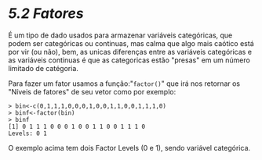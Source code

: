 <h1><b><i>5.2 Fatores</i></b></h1>

<p>É um tipo de dado usados para armazenar variáveis categóricas, que podem ser categóricas ou continuas, mas calma que algo mais caótico está por vir (ou não), bem, as unicas diferenças entre as variáveis categóricas e as variáveis continuas é que as categoricas estão "presas" em um número limitado de catégoria.</p>

<p>Para fazer um fator usamos a função:"<code>factor()</code>" que irá nos retornar os "Níveis de fatores" de seu vetor como por exemplo:</p>

    > bin<-c(0,1,1,1,0,0,0,1,0,0,1,1,0,0,1,1,1,0)
    > binf<-factor(bin)
    > binf
    [1] 0 1 1 1 0 0 0 1 0 0 1 1 0 0 1 1 1 0 
    Levels: 0 1
<p>O exemplo acima tem dois Factor Levels (0 e 1), sendo variável categórica.</p>

